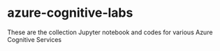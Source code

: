 # azure-cognitive-labs
These are the collection Jupyter notebook and codes for various Azure Cognitive Services

